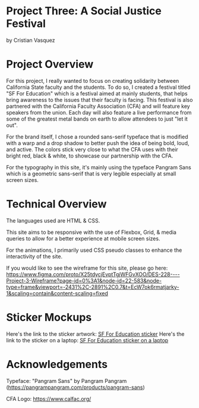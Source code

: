 # Project Three: A Social Justice Festival

by Cristian Vasquez

# Project Overview
For this project, I really wanted to focus on creating solidarity between California State faculty and the students. To do so, I created a festival titled "SF For Education" which is a festival aimed at mainly students, that helps bring awareness to the issues that their faculty is facing. This festival is also partnered with the California Faculty Association (CFA) and will feature key speakers from the union. Each day will also feature a live performance from some of the greatest metal bands on earth to allow attendees to just "let it out". 

For the brand itself, I chose a rounded sans-serif typeface that is modified with a warp and a drop shadow to better push the idea of being bold, loud, and active. The colors stick very close to what the CFA uses with their bright red, black & white, to showcase our partnership with the CFA.

For the typography in this site, it's mainly using the typeface Pangram Sans which is a geometric sans-serif that is very legible especially at small screen sizes.

# Technical Overview

The languages used are HTML & CSS. 

This site aims to be responsive with the use of Flexbox, Grid, & media queries to allow for a better experience at mobile screen sizes.  

For the animations, I primarily used CSS pseudo classes to enhance the interactivity of the site. 

If you would like to see the wireframe for this site, please go here: https://www.figma.com/proto/X25tdycjEvptTgjWFGvXOO/DES-228----Project-3-Wireframe?page-id=0%3A1&node-id=22-583&node-type=frame&viewport=-2431%2C-2891%2C0.7&t=EcW7ok6rmatjarky-1&scaling=contain&content-scaling=fixed

# Sticker Mockups

Here's the link to the sticker artwork: [SF For Education sticker](https://sfsu.box.com/s/hbcvo5ktp0s78u3i5nyzh9io10v63lsg)
Here's the link to the sticker on a laptop: [SF For Education sticker on a laptop](https://sfsu.box.com/s/hbcvo5ktp0s78u3i5nyzh9io10v63lsg)

# Acknowledgements

Typeface: "Pangram Sans" by Pangram Pangram (https://pangrampangram.com/products/pangram-sans)

CFA Logo: https://www.calfac.org/
